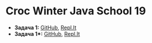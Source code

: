 # Croc Winter Java School 19

- **Задача 1:** [GitHub](https://github.com/Khazbs/WinterJava/tree/master/Task-1), [Repl.It](https://repl.it/@ArthurKhazbs/WinterJavaTask-1)
- **Задача 1\*:** [GitHub](https://github.com/Khazbs/WinterJava/tree/master/Task-1X), [Repl.It](https://repl.it/@ArthurKhazbs/WinterJavaTask-1X)

